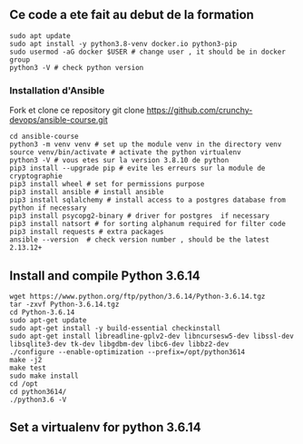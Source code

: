 ## Ce code a ete fait au debut de la formation
```shell
sudo apt update
sudo apt install -y python3.8-venv docker.io python3-pip
sudo usermod -aG docker $USER # change user , it should be in docker group 
python3 -V # check python version
```
### Installation d'Ansible
Fork et clone ce repository git clone https://github.com/crunchy-devops/ansible-course.git  
```shell
cd ansible-course
python3 -m venv venv # set up the module venv in the directory venv
source venv/bin/activate # activate the python virtualenv
python3 -V # vous etes sur la version 3.8.10 de python
pip3 install --upgrade pip # evite les erreurs sur la module de cryptographie
pip3 install wheel # set for permissions purpose
pip3 install ansible # install ansible
pip3 install sqlalchemy # install access to a postgres database from python if necessary
pip3 install psycopg2-binary # driver for postgres  if necessary
pip3 install natsort # for sorting alphanum required for filter code 
pip3 install requests # extra packages 
ansible --version  # check version number , should be the latest 2.13.12+
```

## Install  and compile Python 3.6.14
```shell
wget https://www.python.org/ftp/python/3.6.14/Python-3.6.14.tgz
tar -zxvf Python-3.6.14.tgz
cd Python-3.6.14
sudo apt-get update
sudo apt-get install -y build-essential checkinstall 
sudo apt-get install libreadline-gplv2-dev libncursesw5-dev libssl-dev libsqlite3-dev tk-dev libgdbm-dev libc6-dev libbz2-dev
./configure --enable-optimization --prefix=/opt/python3614
make -j2
make test
sudo make install
cd /opt
cd python3614/
./python3.6 -V
```
## Set a virtualenv for python 3.6.14
```shell


```



